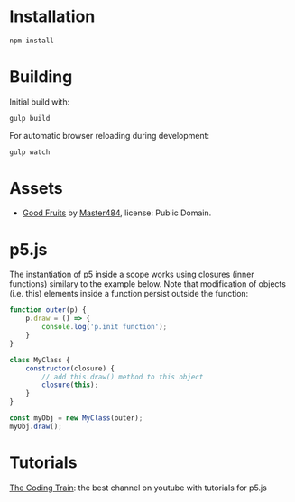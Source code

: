 # Installation
```bash
npm install
```

# Building
Initial build with:

```bash
gulp build
```

For automatic browser reloading during development:

```bash
gulp watch
```

# Assets
- [Good Fruits] by [Master484], license: Public Domain.

[Good Fruits]: https://opengameart.org/content/good-fruits-m484-games
[Master484]: https://m484games.ucoz.com/

# p5.js
The instantiation of p5 inside a scope works using closures (inner functions) similary to the example below. Note that modification of objects (i.e. this) elements inside a function persist outside the function:

```javascript
function outer(p) {
    p.draw = () => {
        console.log('p.init function');
    }
}

class MyClass {
    constructor(closure) {
        // add this.draw() method to this object
        closure(this);
    }
}

const myObj = new MyClass(outer);
myObj.draw();
```

# Tutorials
[The Coding Train]: the best channel on youtube with tutorials for p5.js

[The Coding Train]: https://www.youtube.com/channel/UCvjgXvBlbQiydffZU7m1_aw
